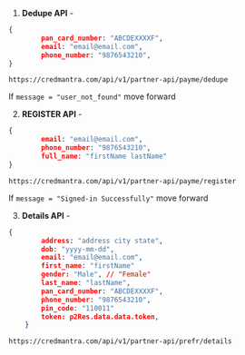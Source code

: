 1. **Dedupe API** -
```json
{
        pan_card_number: "ABCDEXXXXF",
        email: "email@email.com",
        phone_number: "9876543210",
}
```
```
https://credmantra.com/api/v1/partner-api/payme/dedupe
```
If ```message = "user_not_found"``` move forward

2. **REGISTER API** -
```json
{
        email: "email@email.com",
        phone_number: "9876543210",
        full_name: "firstName lastName"
}
```
```
https://credmantra.com/api/v1/partner-api/payme/register
```
If ```message = "Signed-in Successfully"``` move forward
<div style="page-break-after: always;"></div>

3. **Details API** -
```json
{
        address: "address city state",
        dob: "yyyy-mm-dd",
        email: "email@email.com",
        first_name: "firstName"
        gender: "Male", // "Female"
        last_name: "lastName",
        pan_card_number: "ABCDEXXXXF",
        phone_number: "9876543210",
        pin_code: "110011"
        token: p2Res.data.data.token,
    }
```
```
https://credmantra.com/api/v1/partner-api/prefr/details
```